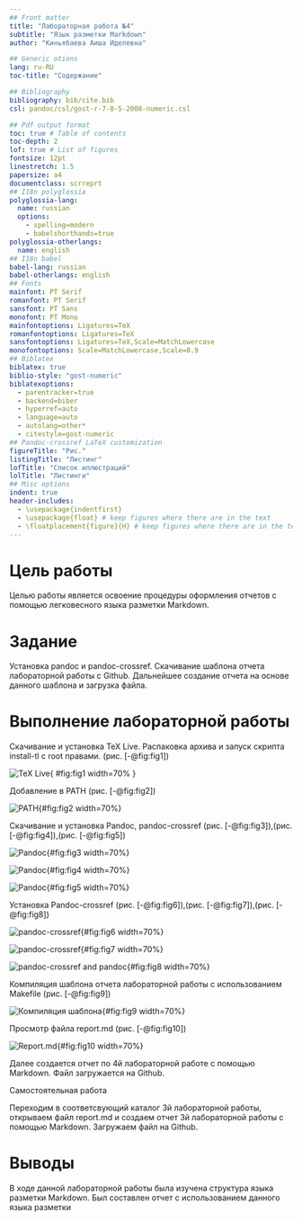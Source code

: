 ```yaml
---
## Front matter
title: "Лабораторная работа №4"
subtitle: "Язык разметки Markdown"
author: "Киньябаева Аиша Иделевна"

## Generic otions
lang: ru-RU
toc-title: "Содержание"

## Bibliography
bibliography: bib/cite.bib
csl: pandoc/csl/gost-r-7-0-5-2008-numeric.csl

## Pdf output format
toc: true # Table of contents
toc-depth: 2
lof: true # List of figures
fontsize: 12pt
linestretch: 1.5
papersize: a4
documentclass: scrreprt
## I18n polyglossia
polyglossia-lang:
  name: russian
  options:
	- spelling=modern
	- babelshorthands=true
polyglossia-otherlangs:
  name: english
## I18n babel
babel-lang: russian
babel-otherlangs: english
## Fonts
mainfont: PT Serif
romanfont: PT Serif
sansfont: PT Sans
monofont: PT Mono
mainfontoptions: Ligatures=TeX
romanfontoptions: Ligatures=TeX
sansfontoptions: Ligatures=TeX,Scale=MatchLowercase
monofontoptions: Scale=MatchLowercase,Scale=0.9
## Biblatex
biblatex: true
biblio-style: "gost-numeric"
biblatexoptions:
  - parentracker=true
  - backend=biber
  - hyperref=auto
  - language=auto
  - autolang=other*
  - citestyle=gost-numeric
## Pandoc-crossref LaTeX customization
figureTitle: "Рис."
listingTitle: "Листинг"
lofTitle: "Список иллюстраций"
lolTitle: "Листинги"
## Misc options
indent: true
header-includes:
  - \usepackage{indentfirst}
  - \usepackage{float} # keep figures where there are in the text
  - \floatplacement{figure}{H} # keep figures where there are in the text
---
```


# Цель работы

Целью работы является освоение процедуры оформления отчетов с помощью легковесного языка разметки Markdown.

# Задание

Установка pandoc и pandoc-crossref. Скачивание шаблона отчета лабораторной работы с Github. Дальнейшее создание отчета на основе данного шаблона и загрузка файла.

# Выполнение лабораторной работы

Скачивание и установка TeX Live. Распаковка архива и запуск скрипта install-tl c root правами. (рис. [-@fig:fig1])

![TeX Live](image/1.jpg){ #fig:fig1 width=70% }

Добавление в PATH (рис. [-@fig:fig2])

![PATH](image/2.jpg){#fig:fig2 width=70%}

Скачивание и установка Pandoc, pandoc-crossref (рис. [-@fig:fig3]),(рис. [-@fig:fig4]),(рис. [-@fig:fig5])

![Pandoc](image/4.jpg){#fig:fig3 width=70%}

![Pandoc](image/5.jpg){#fig:fig4 width=70%}

![Pandoc](image/6.jpg){#fig:fig5 width=70%}

Установка Pandoc-crossref (рис. [-@fig:fig6]),(рис. [-@fig:fig7]),(рис. [-@fig:fig8])

![pandoc-crossref](image/7.jpg){#fig:fig6 width=70%}

![pandoc-crossref](image/8.jpg){#fig:fig7 width=70%}

![pandoc-crossref and pandoc](image/9.jpg){#fig:fig8 width=70%}

Компиляция шаблона отчета лабораторной работы с использованием Makefile (рис. [-@fig:fig9])

![Компиляция шаблона](image/10.jpg){#fig:fig9 width=70%}

Просмотр файла report.md (рис. [-@fig:fig10])

![Report.md](image/11.jpg){#fig:fig10 width=70%}

Далее создается отчет по 4й лабораторной работе с помощью Markdown.
Файл загружается на Github.

Самостоятельная работа

Переходим в соответсвующий каталог 3й лабораторной работы, открываем файл report.md и создаем отчет 3й лабораторной работы с помощью Markdown.
Загружаем файл на Github.

# Выводы

В ходе данной лабораторной работы была изучена структура языка разметки Markdown. Был составлен отчет с использованием данного языка разметки

